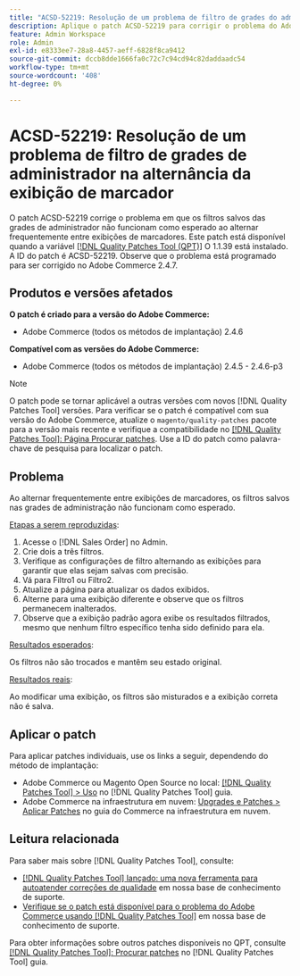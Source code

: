 ```yaml
---
title: "ACSD-52219: Resolução de um problema de filtro de grades do administrador na alternância da exibição de marcador"
description: Aplique o patch ACSD-52219 para corrigir o problema do Adobe Commerce em que os filtros salvos das grades de administrador não funcionam como esperado ao alternar frequentemente entre exibições de marcadores.
feature: Admin Workspace
role: Admin
exl-id: e8333ee7-28a8-4457-aeff-6828f8ca9412
source-git-commit: dccb8dde1666fa0c72c7c94cd94c82daddaadc54
workflow-type: tm+mt
source-wordcount: '408'
ht-degree: 0%

---
```


# ACSD-52219: Resolução de um problema de filtro de grades de administrador na alternância da exibição de marcador

O patch ACSD-52219 corrige o problema em que os filtros salvos das grades de administrador não funcionam como esperado ao alternar frequentemente entre exibições de marcadores. Este patch está disponível quando a variável [[!DNL Quality Patches Tool (QPT)]](/help/announcements/adobe-commerce-announcements/magento-quality-patches-released-new-tool-to-self-serve-quality-patches.md) O 1.1.39 está instalado. A ID do patch é ACSD-52219. Observe que o problema está programado para ser corrigido no Adobe Commerce 2.4.7.

## Produtos e versões afetados

**O patch é criado para a versão do Adobe Commerce:**

* Adobe Commerce (todos os métodos de implantação) 2.4.6

**Compatível com as versões do Adobe Commerce:**

* Adobe Commerce (todos os métodos de implantação) 2.4.5 - 2.4.6-p3

>[!NOTE]
>
>O patch pode se tornar aplicável a outras versões com novos [!DNL Quality Patches Tool] versões. Para verificar se o patch é compatível com sua versão do Adobe Commerce, atualize o `magento/quality-patches` pacote para a versão mais recente e verifique a compatibilidade no [[!DNL Quality Patches Tool]: Página Procurar patches](https://experienceleague.adobe.com/tools/commerce-quality-patches/index.html). Use a ID do patch como palavra-chave de pesquisa para localizar o patch.

## Problema

Ao alternar frequentemente entre exibições de marcadores, os filtros salvos nas grades de administração não funcionam como esperado.

<u>Etapas a serem reproduzidas</u>:

1. Acesse o [!DNL Sales Order] no Admin.
1. Crie dois a três filtros.
1. Verifique as configurações de filtro alternando as exibições para garantir que elas sejam salvas com precisão.
1. Vá para Filtro1 ou Filtro2.
1. Atualize a página para atualizar os dados exibidos.
1. Alterne para uma exibição diferente e observe que os filtros permanecem inalterados.
1. Observe que a exibição padrão agora exibe os resultados filtrados, mesmo que nenhum filtro específico tenha sido definido para ela.

<u>Resultados esperados</u>:

Os filtros não são trocados e mantêm seu estado original.

<u>Resultados reais</u>:

Ao modificar uma exibição, os filtros são misturados e a exibição correta não é salva.

## Aplicar o patch

Para aplicar patches individuais, use os links a seguir, dependendo do método de implantação:

* Adobe Commerce ou Magento Open Source no local: [[!DNL Quality Patches Tool] > Uso](https://experienceleague.adobe.com/docs/commerce-operations/tools/quality-patches-tool/usage.html) no [!DNL Quality Patches Tool] guia.
* Adobe Commerce na infraestrutura em nuvem: [Upgrades e Patches > Aplicar Patches](https://experienceleague.adobe.com/docs/commerce-cloud-service/user-guide/develop/upgrade/apply-patches.html) no guia do Commerce na infraestrutura em nuvem.

## Leitura relacionada

Para saber mais sobre [!DNL Quality Patches Tool], consulte:

* [[!DNL Quality Patches Tool] lançado: uma nova ferramenta para autoatender correções de qualidade](/help/announcements/adobe-commerce-announcements/magento-quality-patches-released-new-tool-to-self-serve-quality-patches.md) em nossa base de conhecimento de suporte.
* [Verifique se o patch está disponível para o problema do Adobe Commerce usando [!DNL Quality Patches Tool]](/help/support-tools/patches-available-in-qpt-tool/check-patch-for-magento-issue-with-magento-quality-patches.md) em nossa base de conhecimento de suporte.

Para obter informações sobre outros patches disponíveis no QPT, consulte [[!DNL Quality Patches Tool]: Procurar patches](https://experienceleague.adobe.com/tools/commerce-quality-patches/index.html) no [!DNL Quality Patches Tool] guia.
